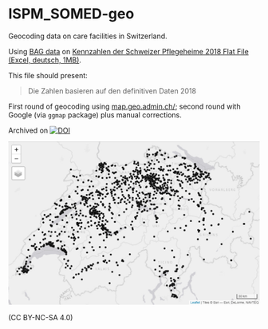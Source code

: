 # ISPM_SOMED-geo

Geocoding data on care facilities in Switzerland. 

Using [BAG data](https://www.bag.admin.ch/bag/de/home/zahlen-und-statistiken/zahlen-fakten-zu-pflegeheimen/kennzahlen.html) on [Kennzahlen der Schweizer Pflegeheime 2018 Flat File (Excel, deutsch, 1MB)](https://somed.bagapps.ch/data/download/2018_Flat_File_de.xlsx?v=1592405920).

This file should present:  

> Die Zahlen basieren auf den definitiven Daten 2018

First round of geocoding using [map.geo.admin.ch/](https://map.geo.admin.ch/); second round with Google (via `ggmap` package) plus manual corrections.

Archived on [![DOI](https://zenodo.org/badge/341175412.svg)](https://zenodo.org/badge/latestdoi/341175412)

![overview](figures/overview.png)

(CC BY-NC-SA 4.0)